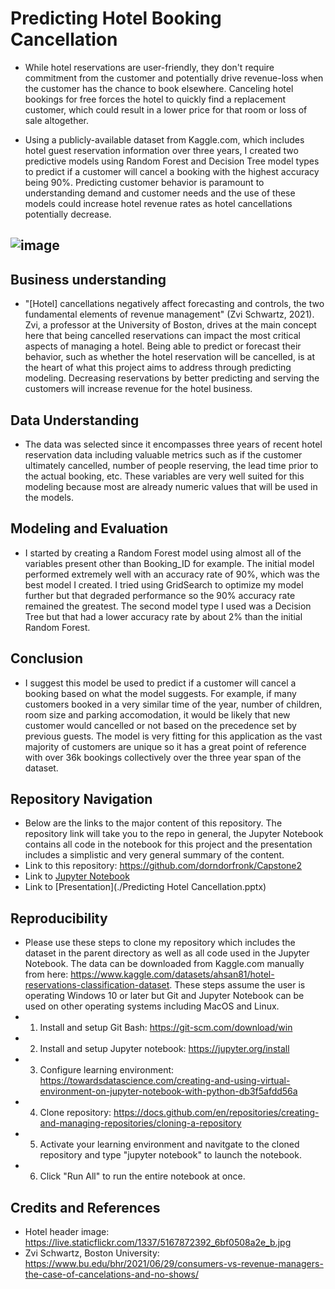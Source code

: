 # Predicting Hotel Booking Cancellation

* While hotel reservations are user-friendly, they don't require commitment from the customer and potentially drive revenue-loss when the customer has the chance to book elsewhere. Canceling hotel bookings for free forces the hotel to quickly find a replacement customer, which could result in a lower price for that room or loss of sale altogether.

* Using a publicly-available dataset from Kaggle.com, which includes hotel guest reservation information over three years, I created two predictive models using Random Forest and Decision Tree model types to predict if a customer will cancel a booking with the highest accuracy being 90%. Predicting customer behavior is paramount to understanding demand and customer needs and the use of these models could increase hotel revenue rates as hotel cancellations potentially decrease.

## ![image](https://live.staticflickr.com/1337/5167872392_6bf0508a2e_b.jpg)

## Business understanding
* "[Hotel] cancellations negatively affect forecasting and controls, the two fundamental elements of revenue management" (Zvi Schwartz, 2021). Zvi, a professor at the University of Boston, drives at the main concept here that being cancelled reservations can impact the most critical aspects of managing a hotel. Being able to predict or forecast their behavior, such as whether the hotel reservation will be cancelled, is at the heart of what this project aims to address through predicting modeling. Decreasing reservations by better predicting and serving the customers will increase revenue for the hotel business.

## Data Understanding
* The data was selected since it encompasses three years of recent hotel reservation data including valuable metrics such as if the customer ultimately cancelled, number of people reserving, the lead time prior to the actual booking, etc. These variables are very well suited for this modeling because most are already numeric values that will be used in the models.

## Modeling and Evaluation
* I started by creating a Random Forest model using almost all of the variables present other than Booking_ID for example. The initial model performed extremely well with an accuracy rate of 90%, which was the best model I created. I tried using GridSearch to optimize my model further but that degraded performance so the 90% accuracy rate remained the greatest. The second model type I used was a Decision Tree but that had a lower accuracy rate by about 2% than the initial Random Forest.

## Conclusion
* I suggest this model be used to predict if a customer will cancel a booking based on what the model suggests. For example, if many customers booked in a very similar time of the year, number of children, room size and parking accomodation, it would be likely that new customer would cancelled or not based on the precedence set by previous guests. The model is very fitting for this application as the vast majority of customers are unique so it has a great point of reference with over 36k bookings collectively over the three year span of the dataset.

## Repository Navigation
* Below are the links to the major content of this repository. The repository link will take you to the repo in general, the Jupyter Notebook contains all code in the notebook for this project and the presentation includes a simplistic and very general summary of the content.
* Link to this repository: https://github.com/dorndorfronk/Capstone2
* Link to [Jupyter Notebook](./CapstoneNotebook.ipynb)
* Link to [Presentation](./Predicting Hotel Cancellation.pptx)

## Reproducibility
* Please use these steps to clone my repository which includes the dataset in the parent directory as well as all code used in the Jupyter Notebook. The data can be downloaded from Kaggle.com manually from here: https://www.kaggle.com/datasets/ahsan81/hotel-reservations-classification-dataset. These steps assume the user is operating Windows 10 or later but Git and Jupyter Notebook can be used on other operating systems including MacOS and Linux.
* 1. Install and setup Git Bash: https://git-scm.com/download/win
* 2. Install and setup Jupyter notebook: https://jupyter.org/install
* 3. Configure learning environment: https://towardsdatascience.com/creating-and-using-virtual-environment-on-jupyter-notebook-with-python-db3f5afdd56a
* 4. Clone repository: https://docs.github.com/en/repositories/creating-and-managing-repositories/cloning-a-repository
* 5. Activate your learning environment and navitgate to the cloned repository and type "jupyter notebook" to launch the notebook. 
* 6. Click "Run All" to run the entire notebook at once.

## Credits and References
* Hotel header image: https://live.staticflickr.com/1337/5167872392_6bf0508a2e_b.jpg
* Zvi Schwartz, Boston University: https://www.bu.edu/bhr/2021/06/29/consumers-vs-revenue-managers-the-case-of-cancelations-and-no-shows/
